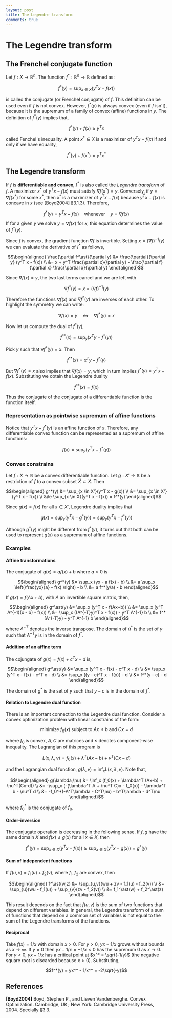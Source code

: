 ```yaml
---
layout: post
title: The Legendre transform
comments: true
---
```

# The Legendre transform

## The Frenchel conjugate function

Let $f : X \rightarrow \mathbb R^n$. The function $f^\ast: \mathbb R^n \rightarrow \mathbb R$ defined as:

$$f^\ast(y) = \sup_{x \in X} (y^T x - f(x))$$

is called the conjugate (or Frenchel conjugate) of $f$. This definition can be used even if $f$ is not convex. However, $f^\ast(y)$ is always convex (even if $f$ isn't), because it is the supremum of a family of convex (affine) functions in $y$. The definition of $f^\ast(y)$ implies that,

$$f^\ast(y) + f(x) \ge y^T x$$

called Fenchel's inequality. A point $x^\ast\in X$ is a maximizer of $y^T x - f(x)$ if and only if we have equality,

$$f^\ast(y) + f(x^\ast) = y^T x^\ast$$

## The Legendre transform

If $f$ is **differentiable and convex**, $f^\ast$ is also called the *Legendre transform* of $f$. A maximizer $x^\ast$ of $y^T x - f(x)$ must satisfy $\nabla f(x^\ast) = y$. Conversely, if $y = \nabla f(x^\ast)$ for some $x^\ast$, then $x^\ast$ is a maximizer of $y^T x - f(x)$ because $y^T x - f(x)$ is concave in $x$ (see [Boyd2004] §3.1.3). Therefore,

$$
f^\ast(y) = y^T x - f(x) \quad \text{whenever} \quad y = \nabla f(x)
$$

If for a given $y$ we solve $y = \nabla f(x)$ for $x$, this equation determines the value of $f^\ast(y)$. 

Since $f$ is convex, the gradient function $\nabla f$ is invertible. Setting $x = (\nabla f)^{-1}(y)$ we can evaluate the derivative of $f^\ast$ as follows,

$$\begin{aligned}
\frac{\partial f^\ast}{\partial y} 
&= \frac{\partial}{\partial y} (y^T x - f(x)) \\
&= x + y^T \frac{\partial x}{\partial y} - \frac{\partial f}{\partial x}  \frac{\partial x}{\partial y} 
\end{aligned}$$

Since $\nabla f(x) = y$, the two last terms cancel and we are left with

$$\nabla f^\ast(y) = x = (\nabla f)^{-1}(y)$$

Therefore the functions $\nabla f(x)$ and $\nabla f^\ast (y)$ are inverses of each other. To highlight the symmetry we can write:

$$\nabla f(x) = y \quad \iff \quad \nabla f^\ast(y) = x$$

Now let us compute the dual of $f^\ast(y)$,

$$f^{\ast\ast}(x) = \sup_y (x^T y - f^\ast (y))$$

Pick $y$ such that $\nabla f^\ast(y) = x$. Then

$$f^{\ast\ast}(x) = x^T y - f^\ast(y)$$

But $\nabla f^\ast(y) = x$ also implies that $\nabla f(x) = y$, which in turn implies $f^\ast(y) = y^T x - f(x)$. Substituting we obtain the Legendre duality

$$f^{\ast\ast}(x) = f(x)$$

Thus the conjugate of the conjugate of a differentiable function is the function itself.

### Representation as pointwise supremum of affine functions

Notice that $y^T x - f^*(y)$ is an affine function of $x$. Therefore, any differentiable convex function can be represented as a supremum of affine functions:

$$f(x) = \sup_y (y^T x - f^*(y))$$

### Convex constrains

Let $f:X \rightarrow \mathbb R$ be a convex differentiable function. Let $g: X' \rightarrow \mathbb R$ be a restriction of $f$ to a convex subset $\hat X \subset X$. Then

$$\begin{aligned}
g^*(y) &= \sup_{x \in X'}(y^T x - g(x)) \\
    &= \sup_{x \in X'}(y^T x - f(x)) \\
    &\le \sup_{x \in X}(y^T x - f(x)) = f^*(y)
\end{aligned}$$

Since $g(x) = f(x)$ for all $x \in X'$, Legendre duality implies that

$$g(x) = \sup_y(y^T x - g^*(y)) = \sup_y (y^T x - f^*(y))$$

Although $g^*(y)$ might be different from $f^*(y)$, it turns out that both can be used to represent $g(x)$ as a supremum of affine functions.

### Examples

#### Affine transformations

The conjugate of $g(x) = a f(x) + b$ where $a > 0$ is

$$\begin{aligned}
g^*(y) &= \sup_x (yx - a f(x) - b) \\
    &= a \sup_x \left(\frac{yx}{a} - f(x) \right) - b \\
    &= a f^*(y/a) - b
\end{aligned}$$

If $g(x) = f(Ax+b)$, with $A$ an invertible square matrix, then,

$$\begin{aligned}
g^\ast(y) &= \sup_x (y^T x - f(Ax+b)) \\
    &= \sup_x (y^T A^{-1}(x - b) - f(x)) \\
    &= \sup_x ((A^{-T}y)^T x - f(x)) - y^T A^{-1} b \\
    &= f^*(A^{-T}y) - y^T A^{-1} b
\end{aligned}$$

where $A^{-T}$ denotes the inverse transpose. The domain of $g^*$ is the set of $y$ such that $A^{-T}y$ is in the domain of $f^*$.

#### Addition of an affine term

The cojungate of $g(x) = f(x) + c^T x + d$ is,

$$\begin{aligned}
g^\ast(y) &= \sup_x (y^T x - f(x) - c^T x - d) \\
    &= \sup_x (y^T x - f(x) - c^T x - d) \\
    &= \sup_x ((y - c)^T x - f(x)) - d \\
    &= f^*(y - c) - d
\end{aligned}$$

The domain of $g^*$ is the set of $y$ such that $y - c$ is in the domain of $f^*$.

#### Relation to Legendre dual function

There is an important connection to the Legendre dual function. Consider a convex optimization problem with linear constrains of the form:

$$
\text{minimize } f_0(x)
\text{ subject to } A x \le b
\text{ and } Cx = d
$$

where $f_0$ is convex, $A,C$ are matrices and $\le$ denotes component-wise inequality. The Lagrangian of this program is

$$L(x,\lambda,\nu) = f_0(x) + \lambda^T(Ax - b) + \nu^T(Cx - d)$$

and the Lagrangian dual function, $g(\lambda,\nu) = \inf_x L(x,\lambda,\nu)$. Note that,

$$\begin{aligned}
g(\lambda,\nu) &= \inf_x (f_0(x) + \lambda^T (Ax-b) + \nu^T(Cx-d)) \\
&= -\sup_x (-(\lambda^T A + \nu^T C)x - f_0(x)) - \lambda^T b - \nu^T d \\
&= -f_0^*(-A^T\lambda - C^T\nu) - b^T\lambda - d^T\nu
\end{aligned}$$

where $f_0^*$ is the conjugate of $f_0$.

#### Order-inversion

The conjugate operation is decreasing in the following sense. 
If $f,g$ have the same domain $X$ and $f(x) \le g(x)$ for all $x \in X$, then 

$$f^\ast(y) = \sup_{x \in X} (y^Tx - f(x)) \ge \sup_{x \in X} (y^Tx - g(x)) = g^\ast(y)$$

#### Sum of independent functions

If $f(u,v) = f_1(u) + f_2(v)$, where $f_1,f_2$ are convex, then

$$\begin{aligned}
f^\ast(w,z) &= \sup_{u,v}(wu + zv - f_1(u) - f_2(v)) \\
    &= \sup_{u}(wu - f_1(u)) + \sup_{v}(zv - f_2(v)) \\
    &= f_1^\ast(w) + f_2^\ast(z)
\end{aligned}$$

This result depends on the fact that $f(u,v)$ is the sum of two functions that depend on different variables.
In general, the Legendre transform of a sum of functions that depend on a common set of variables is not equal to the sum of the Legendre transforms of the functions.

#### Reciprocal

Take $f(x) = 1/x$ with domain $x > 0$. For $y>0$, $yx - 1/x$ grows without bounds as $x \rightarrow \infty$. If $y=0$ then $yx - 1/x = -1/x < 0$ has the supremum $0$ as $x \rightarrow 0$. For $y < 0$, $yx - 1/x$ has a critical point at $x^* = \sqrt{-1/y}$ (the negative square root is discarded because $x > 0$). Substituting,

$$f^*(y) = yx^* - 1/x^* = -2\sqrt{-y}$$

## References

**[Boyd2004]** Boyd, Stephen P., and Lieven Vandenberghe. Convex Optimization. Cambridge, UK ; New York: Cambridge University Press, 2004. Specially §3.3.


